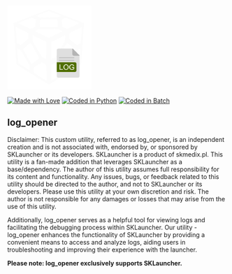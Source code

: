 ![Icon](icons/icon.png)

[![Made with Love](https://img.shields.io/badge/Made%20with-%E2%9D%A4%EF%B8%8F-red)](https://github.com/Cpt-P/log_opener)
[![Coded in Python](https://img.shields.io/badge/Coded%20in-Python-3670A0?logo=python)](https://www.python.org/)
[![Coded in Batch](https://img.shields.io/badge/Coded%20in-Batch-brightgreen&logo=batch)](https://en.wikipedia.org/wiki/Batch_file)

## log_opener

Disclaimer: This custom utility, referred to as log_opener, is an independent creation and is not associated with, endorsed by, or sponsored by SKLauncher or its developers. SKLauncher is a product of skmedix.pl. This utility is a fan-made addition that leverages SKLauncher as a base/dependency. The author of this utility assumes full responsibility for its content and functionality. Any issues, bugs, or feedback related to this utility should be directed to the author, and not to SKLauncher or its developers. Please use this utility at your own discretion and risk. The author is not responsible for any damages or losses that may arise from the use of this utility.

Additionally, log_opener serves as a helpful tool for viewing logs and facilitating the debugging process within SKLauncher. Our utility - log_opener enhances the functionality of SKLauncher by providing a convenient means to access and analyze logs, aiding users in troubleshooting and improving their experience with the launcher.

**Please note: log_opener exclusively supports SKLauncher.**
